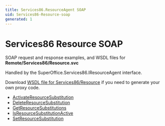 ```yaml
---
title: Services86.ResourceAgent SOAP
uid: Services86-Resource-soap
generated: 1
---
```


# Services86 Resource SOAP

SOAP request and response examples, and WSDL files for **Remote/Services86/Resource.svc**

Handled by the <see cref="T:SuperOffice.Services86.IResourceAgent">SuperOffice.Services86.IResourceAgent</see> interface.



Download [WSDL file for Services86/Resource](../Services86-Resource.md) if you need to generate your own proxy code.

* [ActivateResourceSubstitution](ActivateResourceSubstitution.md)
* [DeleteResourceSubstitution](DeleteResourceSubstitution.md)
* [GetResourceSubstitutions](GetResourceSubstitutions.md)
* [IsResourceSubstitutionActive](IsResourceSubstitutionActive.md)
* [SetResourceSubstitution](SetResourceSubstitution.md)

